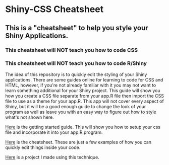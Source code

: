 # Shiny-CSS Cheatsheet
## This is a "cheatsheet" to help you style your Shiny Applications.
### This cheatsheet will NOT teach you how to code CSS
### This cheatsheet will NOT teach you how to code R/Shiny

The idea of this repository is to quickly edit the styling of your Shiny applications. There are some guides online for learning to code for CSS and HTML, however, if you're not already familiar with it you may not want to learn something additional for your Shiny project. This guide will show you how you create a CSS file separate from your app.R file then import the CSS file to use as a theme for your app.R. This app will not cover every aspect of Shiny, but it will be a good enough guide to change the look of your program as well as leave you with an easy way to figure out how to style what's not shown here. 

[Here](getting-started.md) is the getting started guide. This will show you how to setup your css file and incorporate it into your app.R program.

[Here](cheatsheet.md) is the cheatsheet. These are just a few examples of how you can quickly edit things inside your code. 

[Here](https://github.com/thomaskellough/Personal-Projects/tree/master/grades-analyzer) is a project I made using this technique.
